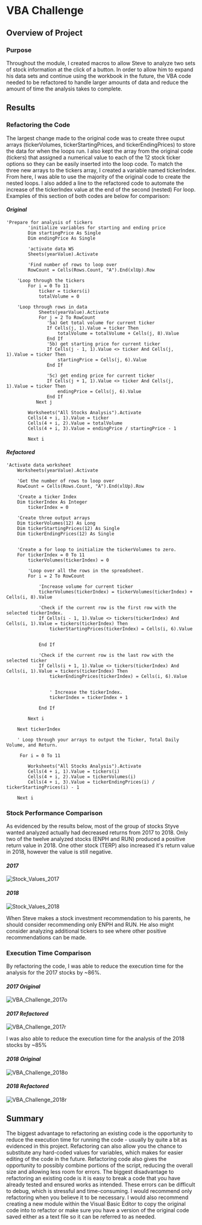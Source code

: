 # VBA Challenge

## Overview of Project

### Purpose
Throughout the module, I created macros to allow Steve to analyze two sets of stock information at the click of a button. In order to allow him to expand his data sets and continue using the workbook in the future, the VBA code needed to be refactored to handle larger amounts of data and reduce the amount of time the analysis takes to complete.

## Results

### Refactoring the Code
The largest change made to the original code was to create three ouput arrays (tickerVolumes, tickerStartingPrices, and tickerEndingPrices) to store the data for when the loops run. I also kept the array from the original code (tickers) that assigned a numerical value to each of the 12 stock ticker options so they can be easily inserted into the loop code. To match the three new arrays to the tickers array, I created a variable named tickerIndex. From here, I was able to use the majority of the original code to create the nested loops. I also added a line to the refactored code to automate the increase of the tickerIndex value at the end of the second (nested) For loop. Examples of this section of both codes are below for comparison:

#### *Original*
```
'Prepare for analysis of tickers
        'initialize variables for starting and ending price
        Dim startingPrice As Single
        Dim endingPrice As Single
        
        'activate data WS
        Sheets(yearValue).Activate
        
        'Find number of rows to loop over
        RowCount = Cells(Rows.Count, "A").End(xlUp).Row
        
    'Loop through the tickers
        For i = 0 To 11
            ticker = tickers(i)
            totalVolume = 0
              
    'Loop through rows in data
            Sheets(yearValue).Activate
            For j = 2 To RowCount
               '5a) Get total volume for current ticker
               If Cells(j, 1).Value = ticker Then
                   totalVolume = totalVolume + Cells(j, 8).Value
               End If
               '5b) get starting price for current ticker
               If Cells(j - 1, 1).Value <> ticker And Cells(j, 1).Value = ticker Then
                   startingPrice = Cells(j, 6).Value
               End If
    
               '5c) get ending price for current ticker
               If Cells(j + 1, 1).Value <> ticker And Cells(j, 1).Value = ticker Then
                   endingPrice = Cells(j, 6).Value
               End If
           Next j
            
        Worksheets("All Stocks Analysis").Activate
        Cells(4 + i, 1).Value = ticker
        Cells(4 + i, 2).Value = totalVolume
        Cells(4 + i, 3).Value = endingPrice / startingPrice - 1
    
        Next i
```
#### *Refactored*
```
'Activate data worksheet
    Worksheets(yearValue).Activate
    
    'Get the number of rows to loop over
    RowCount = Cells(Rows.Count, "A").End(xlUp).Row
    
    'Create a ticker Index
    Dim tickerIndex As Integer
        tickerIndex = 0

    'Create three output arrays
    Dim tickerVolumes(12) As Long
    Dim tickerStartingPrices(12) As Single
    Dim tickerEndingPrices(12) As Single
    
    
    'Create a for loop to initialize the tickerVolumes to zero.
    For tickerIndex = 0 To 11
        tickerVolumes(tickerIndex) = 0
        
        'Loop over all the rows in the spreadsheet.
        For i = 2 To RowCount
    
            'Increase volume for current ticker
            tickerVolumes(tickerIndex) = tickerVolumes(tickerIndex) + Cells(i, 8).Value
            
            'Check if the current row is the first row with the selected tickerIndex.
            If Cells(i - 1, 1).Value <> tickers(tickerIndex) And Cells(i, 1).Value = tickers(tickerIndex) Then
                tickerStartingPrices(tickerIndex) = Cells(i, 6).Value
                
                
            End If
            
            'Check if the current row is the last row with the selected ticker
            If Cells(i + 1, 1).Value <> tickers(tickerIndex) And Cells(i, 1).Value = tickers(tickerIndex) Then
                tickerEndingPrices(tickerIndex) = Cells(i, 6).Value
                
                
                ' Increase the tickerIndex.
                tickerIndex = tickerIndex + 1
                
            End If
    
        Next i
        
    Next tickerIndex
    
    ' Loop through your arrays to output the Ticker, Total Daily Volume, and Return.
    
     For i = 0 To 11
     
        Worksheets("All Stocks Analysis").Activate
        Cells(4 + i, 1).Value = tickers(i)
        Cells(4 + i, 2).Value = tickerVolumes(i)
        Cells(4 + i, 3).Value = tickerEndingPrices(i) / tickerStartingPrices(i) - 1
        
    Next i
```

### Stock Performance Comparison
As evidenced by the results below, most of the group of stocks Styve wanted analyzed actually had decreased returns from 2017 to 2018. Only two of the twelve analyzed stocks (ENPH and RUN) produced a positive return value in 2018. One other stock (TERP) also increased it's return value in 2018, however the value is still negative. 

#### *2017*
![Stock_Values_2017](https://user-images.githubusercontent.com/100883212/161404140-52c4dc21-c077-426c-bcf7-c9deb8871c10.png)

#### *2018*
![Stock_Values_2018](https://user-images.githubusercontent.com/100883212/161404146-f087b7c7-5621-4b5d-8d3c-02ff57ff717b.png)

When Steve makes a stock investment recommendation to his parents, he should consider recommending only ENPH and RUN. He also might consider analyzing additional tickers to see where other positive recommendations can be made.

### Execution Time Comparison
By refactoring the code, I was able to reduce the execution time for the analysis for the 2017 stocks by ~86%.

#### *2017 Original*
![VBA_Challenge_2017o](https://user-images.githubusercontent.com/100883212/161404367-36eafd9e-3aa5-4ed1-82f3-710b47f53afd.png)

#### *2017 Refactored*
![VBA_Challenge_2017r](https://user-images.githubusercontent.com/100883212/161404370-2bfbdc02-d393-4193-95e0-644abb2f0c63.png)

I was also able to reduce the execution time for the analysis of the 2018 stocks by ~85%

#### *2018 Original*
![VBA_Challenge_2018o](https://user-images.githubusercontent.com/100883212/161404373-f965a57c-520f-4805-a0f7-62c56a9580ea.png)

#### *2018 Refactored*
![VBA_Challenge_2018r](https://user-images.githubusercontent.com/100883212/161404374-9a6e5069-b033-434e-ba62-2743f5ebbce3.png)

## Summary

The biggest advantage to refactoring an existing code is the opportunity to reduce the execution time for running the code - usually by quite a bit as evidenced in this project. Refactoring can also allow you the chance to substitute any hard-coded values for variables, which makes for easier editing of the code in the future. Refactoring code also gives the opportunity to possibly combine portions of the script, reducing the overall size and allowing less room for errors. The biggest disadvantage to refactoring an existing code is it is easy to break a code that you have already tested and ensured works as intended. These errors can be difficult to debug, which is stressful and time-consuming. I would recommend only refactoring when you believe it to be necessary. I would also recommend creating a new module within the Visual Basic Editor to copy the original code into to refactor or make sure you have a version of the original code saved either as a text file so it can be referred to as needed.
